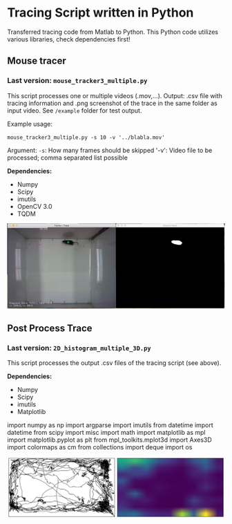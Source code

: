 # Tracing Script written in Python 
Transferred tracing code from Matlab to Python. 
This Python code utilizes various libraries, check dependencies first!

## Mouse tracer
### Last version: `mouse_tracker3_multiple.py`
This script processes one or multiple videos (.mov,...). Output: .csv file with tracing information and .png screenshot of the trace in the same folder as input video. See `/example` folder for test output.

Example usage: 
```
mouse_tracker3_multiple.py -s 10 -v '../blabla.mov'
```
Argument: 
`-s`: How many frames should be skipped
'-v': Video file to be processed; comma separated list possible

**Dependencies:** 
* Numpy
* Scipy
* imutils
* OpenCV 3.0 
* TQDM 

!['Screen shot'](Screen_Shot.jpg)

## Post Process Trace
### Last version: `2D_histogram_multiple_3D.py`
This script processes the output .csv files of the tracing script (see above).

**Dependencies:** 
* Numpy
* Scipy
* imutils
* Matplotlib

import numpy as np
import argparse
import imutils
from datetime import datetime
from scipy import misc
import math
import matplotlib as mpl
import matplotlib.pyplot as plt
from mpl_toolkits.mplot3d import Axes3D
import colormaps as cm
from collections import deque
import os


!['Screen shot'](example_output_2Dhistogram.jpg)

